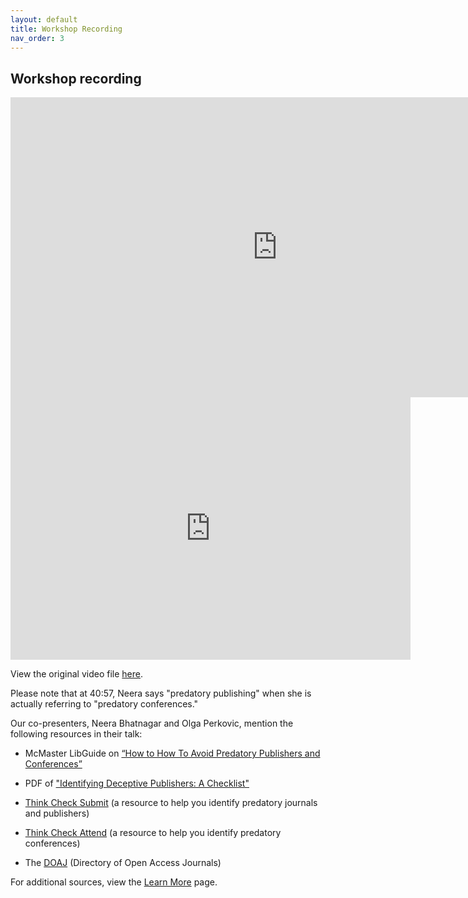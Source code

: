 ```yaml
---
layout: default
title: Workshop Recording
nav_order: 3
---
```


## Workshop recording

<iframe height="480" width="853" allowfullscreen frameborder=0 src="https://echo360.ca/media/4ecc180a-38b8-4fc1-8a79-988f7f626ba1/public"></iframe> 

<iframe height="420" width="640" allowfullscreen frameborder=0 src="https://echo360.ca/media/414bfe00-215e-4887-a12d-a7d37babf2d3/public?autoplay=false&automute=false"></iframe>

View the original video file [here](https://echo360.ca/media/4ecc180a-38b8-4fc1-8a79-988f7f626ba1/public).

Please note that at 40:57, Neera says "predatory publishing" when she is actually referring to "predatory conferences."

Our co-presenters, Neera Bhatnagar and Olga Perkovic, mention the following resources in their talk:

- McMaster LibGuide on [“How to How To Avoid Predatory Publishers and Conferences”](https://libguides.mcmaster.ca/predatorypublishing)

- PDF of ["Identifying Deceptive Publishers: A Checklist"](https://libguides.mcmaster.ca/ld.php?content_id=36114576)

- [Think Check Submit](https://thinkchecksubmit.org/) (a resource to help you identify predatory journals and publishers)

- [Think Check Attend](https://thinkcheckattend.org/) (a resource to help you identify predatory conferences)

- The [DOAJ](https://doaj.org/) (Directory of Open Access Journals)



For additional sources, view the [Learn More](learn-more) page. 
